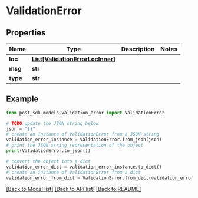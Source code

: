 # ValidationError


## Properties

Name | Type | Description | Notes
------------ | ------------- | ------------- | -------------
**loc** | [**List[ValidationErrorLocInner]**](ValidationErrorLocInner.md) |  | 
**msg** | **str** |  | 
**type** | **str** |  | 

## Example

```python
from post_sdk.models.validation_error import ValidationError

# TODO update the JSON string below
json = "{}"
# create an instance of ValidationError from a JSON string
validation_error_instance = ValidationError.from_json(json)
# print the JSON string representation of the object
print(ValidationError.to_json())

# convert the object into a dict
validation_error_dict = validation_error_instance.to_dict()
# create an instance of ValidationError from a dict
validation_error_from_dict = ValidationError.from_dict(validation_error_dict)
```
[[Back to Model list]](../README.md#documentation-for-models) [[Back to API list]](../README.md#documentation-for-api-endpoints) [[Back to README]](../README.md)


